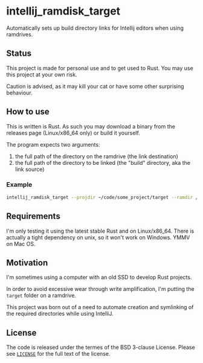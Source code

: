 # intellij_ramdisk_target

Automatically sets up build directory links for Intellij editors when using ramdrives.

## Status
This project is made for personal use and to get used to Rust. You may use this project at your own risk.

Caution is advised, as it may kill your cat or have some other surprising behaviour.

## How to use

This is written is Rust. As such you may download a binary from the releases page (Linux/x86_64 only) or build it yourself.

The program expects two arguments:
1. the full path of the directory on the ramdrive (the link destination)
1. the full path of the directory to be linked (the "build" directory, aka the link source)

### Example
```bash
intellij_ramdisk_target --projdir ~/code/some_project/target --ramdir /run/user/$UID/code/some_project/target
```

## Requirements

I'm only testing it using the latest stable Rust and on Linux/x86_64.
There is actually a tight dependency on unix, so it won't work on Windows. YMMV on Mac OS.

## Motivation
I'm sometimes using a computer with an old SSD to develop Rust projects.

In order to avoid excessive wear through write amplification, I'm putting the `target` folder on a ramdrive.

This project was born out of a need to automate creation and symlinking of the required directories while using IntelliJ.

## License
The code is released under the termes of the BSD 3-clause License.
Please see [`LICENSE`](LICENSE) for the full text of the license.
